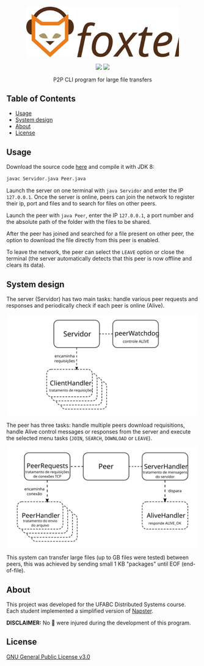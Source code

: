 <p align="center">
  <a href="https://github.com/pi-etro/foxter">
    <img src="https://raw.githubusercontent.com/pi-etro/foxter/main/img/foxter.svg" width="400">
  </a>
</p>
<p align="center">
    <a href="https://www.java.com" alt="Made with Java">
        <img src="https://img.shields.io/badge/Made%20with-Java-B07219.svg" /></a>
    <a href="https://www.gnu.org/licenses/gpl-3.0.html" alt="GPLv3">
        <img src="https://img.shields.io/badge/License-GPLv3-CB0000.svg" /></a>
</p>

<div align="center">
  P2P CLI program for large file transfers
</div>


## Table of Contents

* [Usage](#usage)
* [System design](#system-design)
* [About](#about)
* [License](#license)

## Usage

Download the source code [here](https://github.com/pi-etro/foxter/archive/main.zip) and compile it with JDK 8:

```bash
javac Servidor.java Peer.java
```

Launch the server on one terminal with `java Servidor` and enter the IP `127.0.0.1`. Once the server is online, peers can join the network to register their ip, port and files and to search for files on other peers.

Launch the peer with `java Peer`, enter the IP `127.0.0.1`, a port number and the absolute path of the folder with the files to be shared.

After the peer has joined and searched for a file present on other peer, the option to download the file directly from this peer is enabled.

To leave the network, the peer can select the `LEAVE` option or close the terminal (the server automatically detects that this peer is now offline and clears its data).

## System design

The server (Servidor) has two main tasks: handle various peer requests and responses and periodically check if each peer is online (Alive).

<p align="center">
    <img src="https://raw.githubusercontent.com/pi-etro/foxter/main/img/server.svg" alt="Server Design" width="500">
</p>

The peer has three tasks: handle multiple peers download requisitions, handle Alive control messages or responses from the server and execute the selected menu tasks (`JOIN`, `SEARCH`, `DOWNLOAD` or `LEAVE`).

<p align="center">
    <img src="https://raw.githubusercontent.com/pi-etro/foxter/main/img/peer.svg" alt="Server Design" width="500">
</p>

This system can transfer large files (up to GB files were tested) between peers, this was achieved by sending small 1 KB "packages" until EOF (end-of-file).

## About

This project was developed for the UFABC Distributed Systems course. Each student implemented a simplified version of [Napster](https://en.wikipedia.org/wiki/Napster_(pay_service)).

**DISCLAIMER:** No 🦊 were injured during the development of this program.

## License
[GNU General Public License v3.0](https://www.gnu.org/licenses/gpl-3.0.html)

